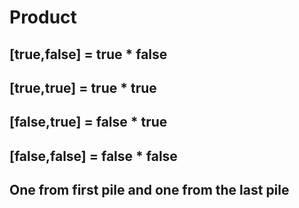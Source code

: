 # Product

## [true,false] = true * false

## [true,true] = true * true

## [false,true] = false * true

## [false,false] = false * false

## One from first pile and one from the last pile

